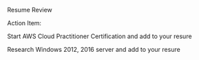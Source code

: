 Resume Review


Action Item:

Start AWS Cloud Practitioner Certification and add to your resure

Research Windows 2012, 2016 server and add to your resure


